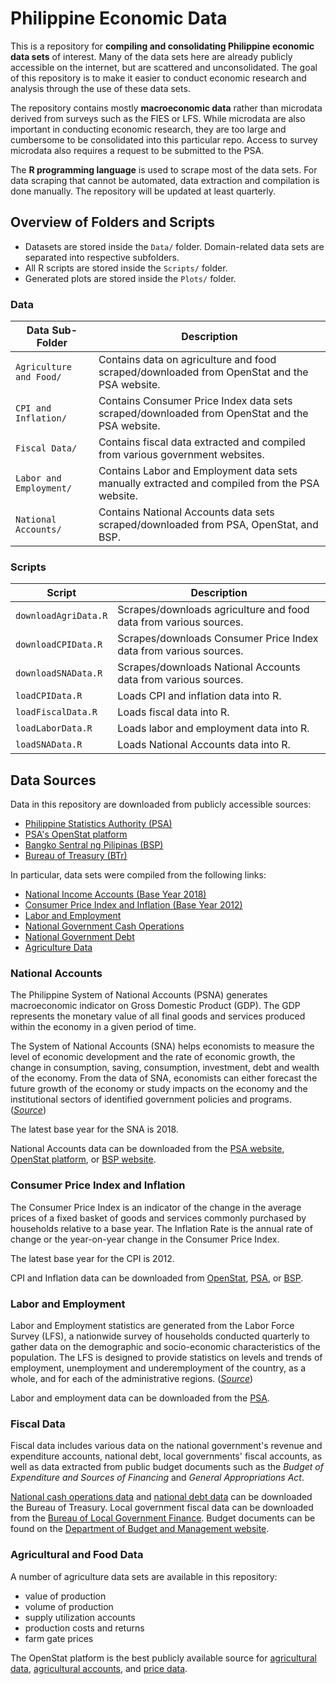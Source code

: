 # **Philippine Economic Data**
This is a repository for **compiling and consolidating Philippine economic data sets** of interest. Many of the data sets here are already publicly accessible on the internet, but are scattered and unconsolidated. The goal of this repository is to make it easier to conduct economic research and analysis through the use of these data sets.

The repository contains mostly **macroeconomic data** rather than microdata derived from surveys such as the FIES or LFS. While microdata are also important in conducting economic research, they are too large and cumbersome to be consolidated into this particular repo. Access to survey microdata also requires a request to be submitted to the PSA.

The **R programming language** is used to scrape most of the data sets. For data scraping that cannot be automated, data extraction and compilation is done manually. The repository will be updated at least quarterly.
  
  
## **Overview of Folders and Scripts**

-  Datasets are stored inside the `Data/` folder. Domain-related data sets are separated into respective subfolders.  
-  All R scripts are stored inside the `Scripts/` folder.  
-  Generated plots are stored inside the `Plots/` folder.  
  

### **Data**
| Data Sub-Folder | Description |
| --------------- | ----------- |
| `Agriculture and Food/` | Contains data on agriculture and food scraped/downloaded from OpenStat and the PSA website. |
| `CPI and Inflation/` | Contains Consumer Price Index data sets scraped/downloaded from OpenStat and the PSA website. |
| `Fiscal Data/` | Contains fiscal data extracted and compiled from various government websites. |
| `Labor and Employment/` | Contains Labor and Employment data sets manually extracted and compiled from the PSA website. |
| `National Accounts/` | Contains National Accounts data sets scraped/downloaded from PSA, OpenStat, and BSP. |

  

### **Scripts**
| Script | Description |
| ------ | ----------- |
| `downloadAgriData.R` | Scrapes/downloads agriculture and food data from various sources. |
| `downloadCPIData.R` | Scrapes/downloads Consumer Price Index data from various sources. |
| `downloadSNAData.R` | Scrapes/downloads National Accounts data from various sources. |
| `loadCPIData.R` | Loads CPI and inflation data into R. |
| `loadFiscalData.R` | Loads fiscal data into R. |
| `loadLaborData.R` | Loads labor and employment data into R. |
| `loadSNAData.R` | Loads National Accounts data into R. |

  

## **Data Sources**
Data in this repository are downloaded from publicly accessible sources:  

*  [Philippine Statistics Authority (PSA)](https://psa.gov.ph)
*  [PSA's OpenStat platform](https://openstat.psa.gov.ph/)
*  [Bangko Sentral ng Pilipinas (BSP)](https://www.bsp.gov.ph/SitePages/Statistics/Statistics.aspx)
*  [Bureau of Treasury (BTr)](https://www.treasury.gov.ph/)
  
In particular, data sets were compiled from the following links:  

*  [National Income Accounts (Base Year 2018)](https://psa.gov.ph/national-accounts/base-2018/data-series)
*  [Consumer Price Index and Inflation (Base Year 2012)](https://psa.gov.ph/price-indices/cpi-ir/downloads)
*  [Labor and Employment](https://psa.gov.ph/statistics/survey/labor-and-employment/labor-force-survey/table)
*  [National Government Cash Operations](https://www.treasury.gov.ph/?page_id=4221)
*  [National Government Debt](https://www.treasury.gov.ph/?page_id=12407)
*  [Agriculture Data](https://openstat.psa.gov.ph/Database/Agriculture-Forestry-Fisheries)
  
  
### **National Accounts**
The Philippine System of National Accounts (PSNA) generates macroeconomic indicator on Gross Domestic Product (GDP). The GDP represents the monetary value of all final goods and services produced within the economy in a given period of time.  

 The System of National Accounts (SNA) helps economists to measure the level of economic development and the rate of economic growth, the change in consumption, saving, consumption, investment, debt and wealth of the economy. From the data of SNA, economists can either forecast the future growth of the economy or study impacts on the economy and the institutional sectors of identified government policies and programs. ([*Source*](https://psa.gov.ph/national-accounts/frequently-asked-questions))
  
The latest base year for the SNA is 2018.  
  
National Accounts data can be downloaded from the [PSA website](https://psa.gov.ph/national-accounts), [OpenStat platform](https://openstat.psa.gov.ph/Database/Economic-Accounts/National-Accounts-of-the-Philippines), or [BSP website](https://www.bsp.gov.ph/SitePages/Statistics/RealSectorAccounts.aspx).  
  
  
### **Consumer Price Index and Inflation**
The Consumer Price Index is an indicator of the change in the average prices of a fixed basket of goods and services commonly purchased by households relative to a base year. The Inflation Rate is the annual rate of change or the year-on-year change in the Consumer Price Index.
  
The latest base year for the CPI is 2012.  
  
CPI and Inflation data can be downloaded from [OpenStat](https://openstat.psa.gov.ph/Database/Prices/Price-Indices), [PSA](https://psa.gov.ph/price-indices/cpi-ir/downloads), or [BSP](https://www.bsp.gov.ph/SitePages/Statistics/Prices.aspx?TabId=1).
  
  
### **Labor and Employment**
Labor and Employment statistics are generated from the Labor Force Survey (LFS), a nationwide survey of households conducted quarterly to gather data on the demographic and socio-economic characteristics of the population. The LFS is designed to provide statistics on levels and trends of employment, unemployment and underemployment of the country, as a whole, and for each of the administrative regions. ([*Source*](https://psa.gov.ph/statistics/survey/labor-and-employment/labor-force-survey/tech-notes))
  
Labor and employment data can be downloaded from the [PSA](https://psa.gov.ph/statistics/survey/labor-and-employment/labor-force-survey/table).
  
  
###  **Fiscal Data**
Fiscal data includes various data on the national government's revenue and expenditure accounts, national debt, local governments' fiscal accounts, as well as data extracted from public budget documents such as the *Budget of Expenditure and Sources of Financing* and *General Appropriations Act*.

[National cash operations data](https://www.treasury.gov.ph/?page_id=4221) and [national debt data](https://www.treasury.gov.ph/?page_id=12407) can be downloaded the Bureau of Treasury. Local government fiscal data can be downloaded from the [Bureau of Local Government Finance](https://blgf.gov.ph/lgu-fiscal-data/). Budget documents can be found on the [Department of Budget and Management website](https://dbm.gov.ph/).
  
  
### **Agricultural and Food Data**
A number of agriculture data sets are available in this repository:
*  value of production
*  volume of production
*  supply utilization accounts
*  production costs and returns
*  farm gate prices


The OpenStat platform is the best publicly available source for [agricultural data](https://openstat.psa.gov.ph/Database/Agriculture-Forestry-Fisheries), [agricultural accounts](https://openstat.psa.gov.ph/Database/Agriculture-Forestry-Fisheries/Agricultural-Accounts), and [price data](https://openstat.psa.gov.ph/Database/Prices).